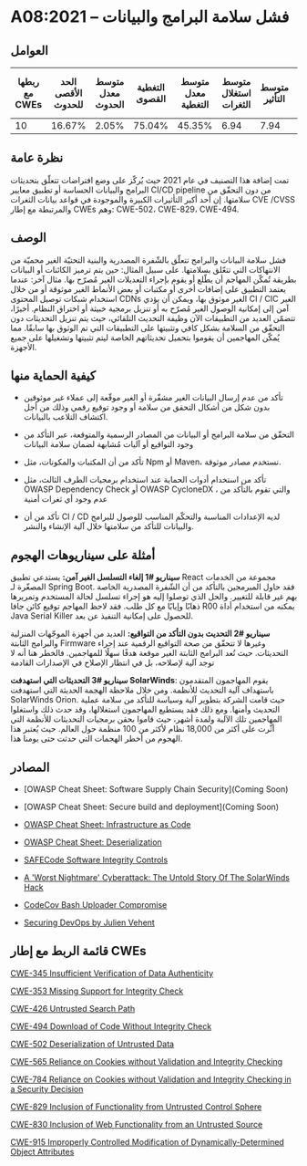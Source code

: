 # A08:2021 – فشل سلامة البرامج والبيانات

## العوامل

| ربطها مع CWEs | الحد الأقصى للحدوث | متوسط معدل الحدوث | التغطية القصوى | متوسط معدل التغطية | متوسط استغلال الثغرات | متوسط التأثير | إجمالي التكرار | إجمالي نقاط الضعف CVEs |
|---------------|--------------------|-------------------|----------------|--------------------|-----------------------|---------------|----------------|------------------------|
| 10            | 16.67%             | 2.05%             | 75.04%         | 45.35%             | 6.94                  | 7.94          | 47,972         | 1,152                  |



## نظرة عامة

تمت إضافة هذا التصنيف في عام 2021 حيث يُركّز على وضع افتراضات تتعلّق بتحديثات البرامج والبيانات الحساسة أو تطبيق معايير CI/CD pipeline من دون التحقّق من سلامتها. إن أحد أكبر التأثيرات الكبيرة والموجودة في قواعد بيانات الثغرات CVE /CVSS والمرتبطة مع إطار CWEs وهم: CWE-502، CWE-829، CWE-494.

## الوصف 

فشل سلامة البيانات والبرامج تتعلّق بالشّفرة المصدرية والبنية التحتيّة الغير محميّة من الانتهاكات التي تتعّلق بسلامتها. على سبيل المثال: حين يتم ترميز الكائنات أو البيانات بطريقة تُمكّن المهاجم أن يطّلع أو يقوم بإجراء التعديلات الغير مُصرّح بها. مثال آخر: عندما يعتمد التطبيق على إضافات أخرى أو مكتبات أو بعض الأنماط الغير موثوقة أو من خلال استخدام شبكات توصيل المحتوى CDNs الغير موثوق بها، ويمكن أن يؤدي CI / CIC الغير آمن إلى إمكانية الوصول الغير مُصرّح به أو تنزيل برمجية خبيثة أو اختراق النظام. أخيرًا، تتضمّن العديد من التطبيقات الآن وظيفة التحديث التلقائي، حيث يتم تنزيل التحديثات دون التحقّق من السلامة بشكل كافي وتثبيتها على التطبيقات التي تم الوثوق بها سابقًا. مما يُمكّن المهاجمين أن يقوموا بتحميل تحديثاتهم الخاصة ليتم تثبيتها وتشغيلها على جميع الأجهزة.  

##  كيفية الحماية منها 

-   تأكد من عدم إرسال البيانات الغير مشفّرة أو الغير موقّعة إلى عملاء غير موثوقين بدون شكل من أشكال التحقق من سلامة أو وجود توقيع رقمي وذلك من أجل اكتشاف التلاعب بالبيانات.

-   التحقّق من سلامة البرامج أو البيانات من المصادر الرسمية والمتوقعة، عبر التأكد من وجود التواقيع أو آليات مُشابهة لضمان سلامة البيانات

-   تأكد من أن المكتبات والمكونات، مثل Npm أو Maven، تستخدم مصادر موثوقة.

-   تأكد من استخدام أدوات الحماية عند استخدام برمجيات الطرف الثالث، مثل OWASP Dependency Check أو OWASP CycloneDX ، والتي تقوم بالتأكد من عدم وجود أي ثغرات أمنية 

-   تأكد من أن   CI / CD لديه الإعدادات المناسبة والتحكّم المناسب للوصول للبرامج والبيانات للتأكد من سلامتها خلال آلية الإنشاء والنشر.


## أمثلة على سيناريوهات الهجوم

**سيناريو #1 إلغاء التسلسل الغير آمن:** يستدعي تطبيق React مجموعة من الخدمات المصغّرة لـ Spring Boot. فقد حاول المبرمجين بالتأكد من أن الشّفرة المصدرية الخاصة بهم غير قابلة للتغيير. والحل الذي توصلوا إليه هو إجراء تسلسل لحالة المستخدم وتمريرها ذهابًا وإيابًا مع كل طلب. فقد لاحظ المهاجم توقيع كائن جافا R00 يمكنه من استخدام أداة Java Serial Killer للحصول على إمكانية التنفيذ عن بعد. 

**سيناريو #2 التحديث بدون التأكد من التواقيع:** العديد من أجهزة الموجّهات المنزلية والبرامج الثابتة Firmware وغيرها لا تتحقّق من صحة التواقيع الرقمية عند إجراء التحديثات. حيث تُعد البرامج الثابتة الغير موقعة هدفًا سهلًا للمهاجمين. فالخطر هنا أنه لا توجد آلية لإصلاحه، بل في انتظار الإصلاح في الإصدارات القادمة

**سيناريو #3 التحديثات التي استهدفت SolarWinds**: يقوم المهاجمون المتقدمون باستهداف آلية التحديث للأنظمة. ومن خلال ملاحظة الهجمة الحديثة التي استهدفت SolarWinds Orion. حيث قامت الشركة بتطوير آلية وسياسة للتأكد من سلامة عملية التحديث وأمنها. ومع ذلك فقد يستطيع المهاجمون استغلالها، وقد حدث ذلك واستغلوا المهاجمين تلك الآلية ولمدة أشهر، حيث قاموا بحقن برمجيات التحديثات للأنظمة التي أثّرت على أكثر من 18,000 نظام لأكثر من 100 منظمة حول العالم. حيث يُعتبر هذا الهجوم من أخطر الهجمات التي حدثت حتى يومنا هذا. 

## المصادر

-   [OWASP Cheat Sheet: Software Supply Chain Security](Coming Soon)

-   [OWASP Cheat Sheet: Secure build and deployment](Coming Soon)

-    [OWASP Cheat Sheet: Infrastructure as Code](https://cheatsheetseries.owasp.org/cheatsheets/Infrastructure_as_Code_Security_Cheat_Sheet.html) 
 
-   [OWASP Cheat Sheet: Deserialization](
    <https://wiki.owasp.org/index.php/Deserialization_Cheat_Sheet>)

-   [SAFECode Software Integrity Controls](https://safecode.org/publication/SAFECode_Software_Integrity_Controls0610.pdf)

-   [A 'Worst Nightmare' Cyberattack: The Untold Story Of The SolarWinds Hack](<https://www.npr.org/2021/04/16/985439655/a-worst-nightmare-cyberattack-the-untold-story-of-the-solarwinds-hack>)

-   [CodeCov Bash Uploader Compromise](https://about.codecov.io/security-update)

-   [Securing DevOps by Julien Vehent](https://www.manning.com/books/securing-devops)

## قائمة الربط مع إطار CWEs



[CWE-345 Insufficient Verification of Data Authenticity](https://cwe.mitre.org/data/definitions/345.html)

[CWE-353 Missing Support for Integrity Check](https://cwe.mitre.org/data/definitions/353.html)

[CWE-426 Untrusted Search Path](https://cwe.mitre.org/data/definitions/426.html)

[CWE-494 Download of Code Without Integrity Check](https://cwe.mitre.org/data/definitions/494.html)

[CWE-502 Deserialization of Untrusted Data](https://cwe.mitre.org/data/definitions/502.html)

[CWE-565 Reliance on Cookies without Validation and Integrity Checking](https://cwe.mitre.org/data/definitions/565.html)

[CWE-784 Reliance on Cookies without Validation and Integrity Checking in a Security Decision](https://cwe.mitre.org/data/definitions/784.html)

[CWE-829 Inclusion of Functionality from Untrusted Control Sphere](https://cwe.mitre.org/data/definitions/829.html)

[CWE-830 Inclusion of Web Functionality from an Untrusted Source](https://cwe.mitre.org/data/definitions/830.html)

[CWE-915 Improperly Controlled Modification of Dynamically-Determined Object Attributes](https://cwe.mitre.org/data/definitions/915.html)
